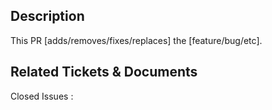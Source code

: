 ## Description

This PR [adds/removes/fixes/replaces] the [feature/bug/etc].

## Related Tickets & Documents

Closed Issues :
